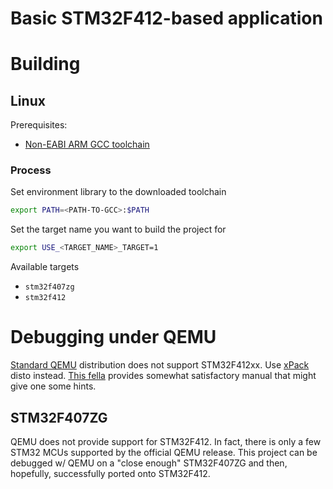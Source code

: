 # Basic STM32F412-based application

# Building

## Linux

Prerequisites:

- [Non-EABI ARM GCC toolchain](https://developer.arm.com/downloads/-/gnu-rm)

### Process

Set environment library to the downloaded toolchain

```bash
export PATH=<PATH-TO-GCC>:$PATH
```

Set the target name you want to build the project for

```bash
export USE_<TARGET_NAME>_TARGET=1
```

Available targets

- `stm32f407zg`
- `stm32f412`

# Debugging under QEMU

[Standard QEMU](https://www.qemu.org/docs/master/system/arm/stm32.html)
distribution does not support STM32F412xx. Use
[xPack](https://xpack.github.io/dev-tools/qemu-arm/install/)
disto instead. [This fella](https://aperles.blogs.upv.es/2020/04/15/simulation-emulation-of-the-stm32f4-discovery-board/)
provides somewhat satisfactory manual that might give one some hints.

## STM32F407ZG

QEMU does not provide support for STM32F412. In fact, there is only a few STM32
MCUs supported by the official QEMU release. This project can be debugged w/
QEMU on a "close enough" STM32F407ZG and then, hopefully, successfully ported
onto STM32F412.

